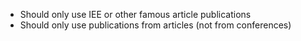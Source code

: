 
- Should only use IEE or other famous article publications
- Should only use publications from articles (not from conferences)